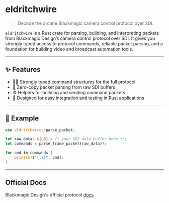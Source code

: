 # eldritchwire

> Decode the arcane Blackmagic camera control protocol over SDI.

`eldritchwire` is a Rust crate for parsing, building, and interpreting packets from Blackmagic Design’s camera control protocol over SDI. It gives you strongly typed access to protocol commands, reliable packet parsing, and a foundation for building video and broadcast automation tools.

---

## ✨ Features

- 🧙‍♂️ Strongly typed command structures for the full protocol
- 🧵 Zero-copy packet parsing from raw SDI buffers
- ⚙️ Helpers for building and sending command packets
- 🧪 Designed for easy integration and testing in Rust applications

---

## 🔧 Example

```rust
use eldritchwire::parse_packet;

let raw_data: &[u8] = /* your SDI data buffer here */;
let commands = parse_frame_packet(raw_data)?;

for cmd in commands {
    println!("{:?}", cmd);
}
```

---
## Official Docs

Blackmagic Design's official protocol [docs](https://documents.blackmagicdesign.com/DeveloperManuals/BlackmagicCameraControl.pdf)
